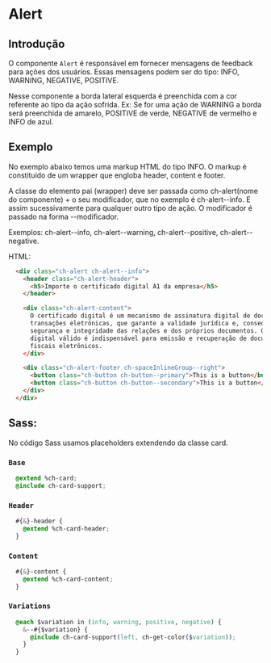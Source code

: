 # Alert

## Introdução

O componente `Alert` é responsável em fornecer mensagens de feedback para ações dos usuários.
Essas mensagens podem ser do tipo: INFO, WARNING, NEGATIVE, POSITIVE.

Nesse componente a borda lateral esquerda é preenchida com a cor referente ao tipo da ação sofrida. Ex: Se for uma ação de WARNING a borda será preenchida de amarelo, POSITIVE de verde, NEGATIVE de vermelho e INFO de azul.

## Exemplo

No exemplo abaixo temos uma markup HTML do tipo INFO. O markup é constituído de um wrapper que engloba header, content e footer.

A classe do elemento pai (wrapper) deve ser passada como ch-alert(nome do componente) + o seu modificador, que no exemplo é ch-alert--info. E assim sucessivamente para qualquer outro tipo de ação. O modificador é passado na forma --modificador.

Exemplos: ch-alert--info, ch-alert--warning, ch-alert--positive, ch-alert--negative.

HTML:

```HTML
  <div class="ch-alert ch-alert--info">
    <header class="ch-alert-header">
      <h5>Importe o certificado digital A1 da empresa</h5>
    </header>

    <div class="ch-alert-content">
      O certificado digital é um mecanismo de assinatura digital de documentos e
      transações eletrônicas, que garante a validade jurídica e, consequentemente,
      segurança e integridade das relações e dos próprios documentos. O certificado
      digital válido é indispensável para emissão e recuperação de documentos
      fiscais eletrônicos.
    </div>

    <div class="ch-alert-footer ch-spaceInlineGroup--right">
      <button class="ch-button ch-button--primary">This is a button</button>
      <button class="ch-button ch-button--secondary">This is a button</button>
    </div>
  </div>
```

## Sass:

No código Sass usamos placeholders extendendo da classe card.

### `Base`

```CSS
  @extend %ch-card;
  @include ch-card-support;
 ```

### `Header`

```CSS
  #{&}-header {
    @extend %ch-card-header;
  }
 ```

### `Content`

```CSS
  #{&}-content {
    @extend %ch-card-content;
  }
 ```

### `Variations`

```CSS
  @each $variation in (info, warning, positive, negative) {
    &--#{$variation} {
      @include ch-card-support(left, ch-get-color($variation));
    }
  }
 ```
